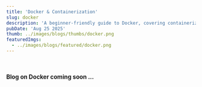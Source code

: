 ```yaml
---
title: 'Docker & Containerization'
slug: docker
description: 'A beginner-friendly guide to Docker, covering containerization basics, Docker architecture, Dockerfiles, images, containers, volumes, networks, and Docker Hub.'
pubDate: 'Aug 25 2025'
thumb: ../images/blogs/thumbs/docker.png
featuredImgs: 
  - ../images/blogs/featured/docker.png
---
```


<br>

<h4 style="font-size: 1.1em; font-weight: bold;">Blog on Docker coming soon ...</h4>

<br>
